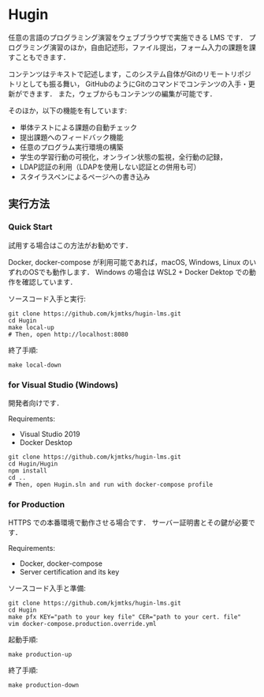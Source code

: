 # Hugin

任意の言語のプログラミング演習をウェブブラウザで実施できる LMS です．
プログラミング演習のほか，自由記述形，ファイル提出，フォーム入力の課題を課すこともできます．

コンテンツはテキストで記述します，このシステム自体がGitのリモートリポジトリとしても振る舞い，
GitHubのようにGitのコマンドでコンテンツの入手・更新ができます．
また，ウェブからもコンテンツの編集が可能です．

そのほか，以下の機能を有しています:

* 単体テストによる課題の自動チェック
* 提出課題へのフィードバック機能
* 任意のプログラム実行環境の構築
* 学生の学習行動の可視化，オンライン状態の監視，全行動の記録，
* LDAP認証の利用（LDAPを使用しない認証との併用も可）
* スタイラスペンによるページへの書き込み

## 実行方法

### Quick Start

試用する場合はこの方法がお勧めです．

Docker, docker-compose が利用可能であれば，macOS, Windows, Linux のいずれのOSでも動作します．
Windows の場合は WSL2 + Docker Dektop での動作を確認しています．

ソースコード入手と実行:
```
git clone https://github.com/kjmtks/hugin-lms.git
cd Hugin
make local-up
# Then, open http://localhost:8080
```

終了手順:
```
make local-down
```

### for Visual Studio (Windows)

開発者向けです．

Requirements:
* Visual Studio 2019
* Docker Desktop

```
git clone https://github.com/kjmtks/hugin-lms.git
cd Hugin/Hugin
npm install
cd ..
# Then, open Hugin.sln and run with docker-compose profile
```

### for Production

HTTPS での本番環境で動作させる場合です．
サーバー証明書とその鍵が必要です．

Requirements:
* Docker, docker-compose
* Server certification and its key

ソースコード入手と準備:
```
git clone https://github.com/kjmtks/hugin-lms.git
cd Hugin
make pfx KEY="path to your key file" CER="path to your cert. file"
vim docker-compose.production.override.yml
```

起動手順:
```
make production-up
```

終了手順:
```
make production-down
```

